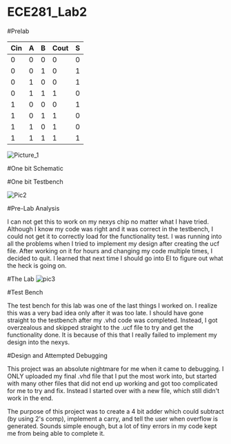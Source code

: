 ECE281_Lab2
===========

#Prelab

| Cin | A | B | Cout | S |
| --- |---|---| ---- |---|
|  0  | 0 | 0 |  0   | 0 |
|  0  | 0 | 1 |  0   | 1 |
|  0  | 1 | 0 |  0   | 1 |
|  0  | 1 | 1 |  1   | 0 |
|  1  | 0 | 0 |  0   | 1 |
|  1  | 0 | 1 |  1   | 0 |
|  1  | 1 | 0 |  1   | 0 |
|  1  | 1 | 1 |  1   | 1 |

![Picture_1][picture_1] 

#One bit Schematic

[picture_1]: https://raw2.github.com/AnthonyEcheverry/ECE281_Lab2/master/IMG_12061.jpg "Schematic"

#One bit Testbench

![Pic2][pic2]

[pic2]: https://raw2.github.com/AnthonyEcheverry/ECE281_Lab2/master/ISIM_Adder.PNG 

#Pre-Lab Analysis

I can not get this to work on my nexys chip no matter what I have tried.  Although I know my code was right and it was correct in the testbench, I could not get it to correctly load for the functionality test. I was running into all the problems when I tried to implement my design after creating the ucf file.  After working on it for hours and changing my code multiple times, I decided to quit. I learned that next time I should go into EI to figure out what the heck is going on.


#The Lab
![pic3][pic3]

[pic3]: https://raw2.github.com/AnthonyEcheverry/ECE281_Lab2/master/4_bit_adder.jpg

#Test Bench

The test bench for this lab was one of the last things I worked on. I realize this was a very bad idea only after it was too late.  I should have gone straight to the testbench after my .vhd code was completed.  Instead, I got overzealous and skipped straight to the .ucf file to try and get the functionality done.  It is because of this that I really failed to implement my design into the nexys.

#Design and Attempted Debugging

This project was an absolute nightmare for me when it came to debugging.  I ONLY uploaded my final .vhd file that I put the most work into, but started with many other files that did not end up working and got too complicated for me to try and fix. Instead I started over with a new file, which still didn't work in the end.  

The purpose of this project was to create a 4 bit adder which could subtract (by using 2's comp), implement a carry, and tell the user when overflow is generated.  Sounds simple enough, but a lot of tiny errors in my code kept me from being able to complete it.

